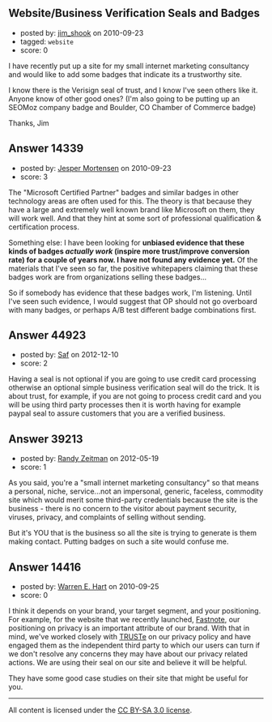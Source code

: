 ## Website/Business Verification Seals and Badges

- posted by: [jim_shook](https://stackexchange.com/users/-1/3477-jim-shook) on 2010-09-23
- tagged: `website`
- score: 0

I have recently put up a site for my small internet marketing consultancy and would like to add some badges that indicate its a trustworthy site.

I know there is the Verisign seal of trust, and I know I've seen others like it. Anyone know of other good ones? (I'm also going to be putting up an SEOMoz company badge and Boulder, CO Chamber of Commerce badge)

Thanks, Jim


## Answer 14339

- posted by: [Jesper Mortensen](https://stackexchange.com/users/-1/1261-jesper-mortensen) on 2010-09-23
- score: 3

The "Microsoft Certified Partner" badges and similar badges in other technology areas are often used for this. The theory is that because they have a large and extremely well known brand like Microsoft on them, they will work well. And that they hint at some sort of professional qualification & certification process.

Something else: I have been looking for **unbiased evidence that these kinds of badges *actually work* (inspire more trust/improve conversion rate) for a couple of years now. I have not found any evidence yet.** Of the materials that I've seen so far, the positive whitepapers claiming that these badges work are from organizations selling these badges...

So if somebody has evidence that these badges work, I'm listening. Until I've seen such evidence, I would suggest that OP should not go overboard with many badges, or perhaps A/B test different badge combinations first.


## Answer 44923

- posted by: [Saf](https://stackexchange.com/users/-1/22014-saf) on 2012-12-10
- score: 2

Having a seal is not optional if you are going to use credit card processing otherwise an optional simple business verification seal will do the trick. It is about trust, for example, if you are not going to process credit card and you will be using third party processes then it is worth having for example paypal seal to assure customers that you are a verified business. 


## Answer 39213

- posted by: [Randy Zeitman](https://stackexchange.com/users/-1/18023-randy-zeitman) on 2012-05-19
- score: 1

As you said, you're a "small internet marketing consultancy" so that means a personal, niche, service...not an impersonal, generic, faceless, commodity site which would merit some third-party credentials because the site is the business - there is no concern to the visitor about payment security, viruses, privacy, and complaints of selling without sending.

But it's YOU that is the business so all the site is trying to generate is them making contact. Putting badges on such a site would confuse me.


## Answer 14416

- posted by: [Warren E. Hart](https://stackexchange.com/users/-1/2058-warren-e-hart) on 2010-09-25
- score: 0

<p>I think it depends on your brand, your target segment, and your positioning. For example, for the website that we recently launched, <a href="http://www.fastnote.com" rel="nofollow">Fastnote</a>, our positioning on privacy is an important attribute of our brand. With that in mind, we've worked closely with <a href="http://www.truste.com/" rel="nofollow">TRUSTe</a> on our privacy policy and have engaged them as the independent third party to which our users can turn if we don't resolve any concerns they may have about our privacy related actions.  We are using their seal on our site and believe it will be helpful.</p>

<p>They have some good case studies on their site that might be useful for you. </p>




---

All content is licensed under the [CC BY-SA 3.0 license](https://creativecommons.org/licenses/by-sa/3.0/).
